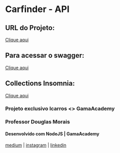 # Carfinder - API

## URL do Projeto:
[Clique aqui](https://carfinder-api.herokuapp.com/)

## Para acessar o swagger:
[Clique aqui](https://carfinder-api.herokuapp.com/swagger/)

## Collections Insomnia:
[Clique aqui](Insomnia_2022-07-04.yaml)

### Projeto exclusivo Icarros <> GamaAcademy

### Professor Douglas Morais
#### Desenvolvido com NodeJS | GamaAcademy

[medium](https://medium.com/@mr.douglasmorais23) | 
[instagram](https://www.instagram.com/douglasmorais) | 
[linkedin](https://www.linkedin.com/in/douglasmoraisdev)
